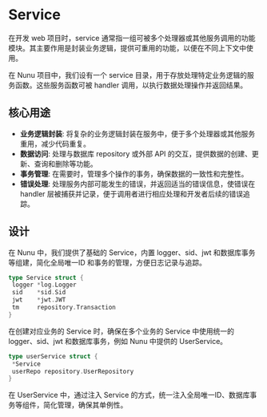 # Service

在开发 web 项目时，service 通常指一组可被多个处理器或其他服务调用的功能模块。其主要作用是封装业务逻辑，提供可重用的功能，以便在不同上下文中使用。

在 Nunu 项目中，我们设有一个 service 目录，用于存放处理特定业务逻辑的服务函数。这些服务函数可被 handler 调用，以执行数据处理操作并返回结果。

## 核心用途

* **业务逻辑封装**: 将复杂的业务逻辑封装在服务中，便于多个处理器或其他服务重用，减少代码重复。
* **数据访问**: 处理与数据库 repository 或外部 API 的交互，提供数据的创建、更新、查询和删除等功能。
* **事务管理**: 在需要时，管理多个操作的事务，确保数据的一致性和完整性。
* **错误处理**: 处理服务内部可能发生的错误，并返回适当的错误信息，使错误在 handler 层被捕获并记录，便于调用者进行相应处理和开发者后续的错误追踪。

## 设计

在 Nunu 中，我们提供了基础的 Service，内置 logger、sid、jwt 和数据库事务等组建，简化全局唯一ID 和事务的管理，方便日志记录与追踪。

```go
type Service struct {
 logger *log.Logger
 sid    *sid.Sid
 jwt    *jwt.JWT
 tm     repository.Transaction
}
```

在创建对应业务的 Service 时，确保在多个业务的 Service 中使用统一的 logger、sid、jwt 和数据库事务，例如 Nunu 中提供的 UserService。

```go
type userService struct {
 *Service
 userRepo repository.UserRepository
}
```

在 UserService 中，通过注入 Service 的方式，统一注入全局唯一ID、数据库事务等组件，简化管理，确保其单例性。
